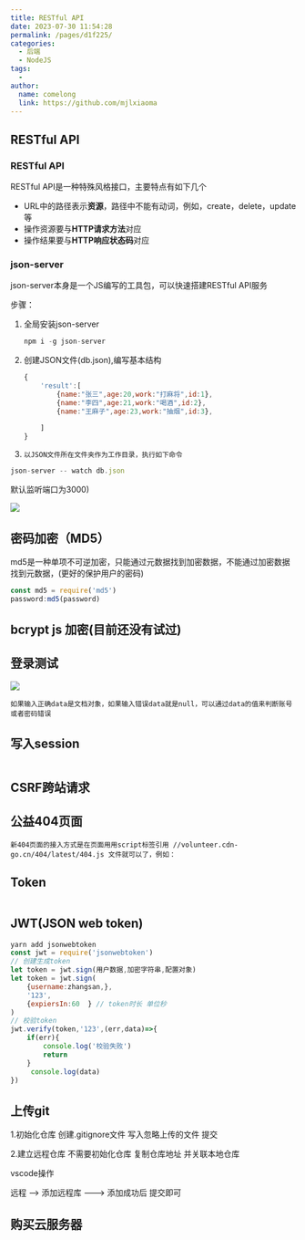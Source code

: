 ```yaml
---
title: RESTful API
date: 2023-07-30 11:54:28
permalink: /pages/d1f225/
categories:
  - 后端
  - NodeJS
tags:
  - 
author: 
  name: comelong
  link: https://github.com/mjlxiaoma
---
```


## RESTful API

### RESTful API

RESTful API是一种特殊风格接口，主要特点有如下几个

- URL中的路径表示**资源**，路径中不能有动词，例如，create，delete，update等
- 操作资源要与**HTTP请求方法**对应
- 操作结果要与**HTTP响应状态码**对应

### json-server

json-server本身是一个JS编写的工具包，可以快速搭建RESTful API服务

步骤：

1. 全局安装json-server

   ```js
   npm i -g json-server
   ```

2. 创建JSON文件(db.json),编写基本结构

   ```js
   {
       'result':[
           {name:"张三",age:20,work:"打麻将",id:1},
           {name:"李四",age:21,work:"喝酒",id:2},
           {name:"王麻子",age:23,work:"抽烟",id:3},
           
       ]
   }
   ```

3.  `以JSON文件所在文件夹作为工作目录，执行如下命令`

   ```js
   json-server -- watch db.json
   ```

   默认监听端口为3000)


![](/boke/img/node/1.png)

## 密码加密（MD5）

md5是一种单项不可逆加密，只能通过元数据找到加密数据，不能通过加密数据找到元数据，(更好的保护用户的密码)

```js
const md5 = require('md5')
password:md5(password)
```

## bcrypt js 加密(目前还没有试过)

## 登录测试

![](/boke/img/express/5.png)

`如果输入正确data是文档对象，如果输入错误data就是null，可以通过data的值来判断账号或者密码错误` 

## 写入session

```js

```

## CSRF跨站请求

## 公益404页面

`新404页面的接入方式是在页面用用script标签引用 //volunteer.cdn-go.cn/404/latest/404.js 文件就可以了，例如：`

## Token

```js

```

## JWT(JSON web token)

```js
yarn add jsonwebtoken
const jwt = require('jsonwebtoken')
// 创建生成token
let token = jwt.sign(用户数据,加密字符串,配置对象)
let token = jwt.sign(
    {username:zhangsan,},
    '123',
    {expiersIn:60  } // token时长 单位秒
)
// 校验token
jwt.verify(token,'123',(err,data)=>{
    if(err){
        console.log('校验失败')
        return
    }
     console.log(data)
})
```

## 上传git

1.初始化仓库 创建.gitignore文件 写入忽略上传的文件  提交

2.建立远程仓库  不需要初始化仓库  复制仓库地址  并关联本地仓库  

vscode操作

远程 --> 添加远程库 --->  添加成功后 提交即可

## 购买云服务器

